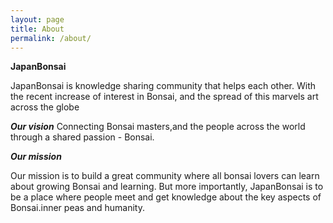```yaml
---
layout: page
title: About
permalink: /about/
---
```


**JapanBonsai**

JapanBonsai is knowledge sharing community that helps each other.
With the recent increase of interest in Bonsai, and the spread of this marvels art across the globe




***Our vision***
Connecting Bonsai masters,and the people across the world through a shared passion - Bonsai.



***Our mission***

Our mission is to build a great community where all bonsai lovers can learn about growing Bonsai and learning. But more importantly, JapanBonsai is to be a place where people meet and get knowledge about the key aspects of Bonsai.inner peas and humanity.
